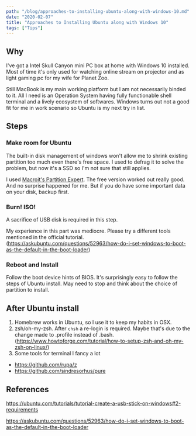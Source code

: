 ```yaml
---
path: "/blog/approaches-to-installing-ubuntu-along-with-windows-10.md"
date: "2020-02-07"
title: "Approaches to Installing Ubuntu along with Windows 10"
tags: ["Tips"]
---
```

## Why
I've got a Intel Skull Canyon mini PC box at home with Windows 10 installed. Most of time it's only used for watching online stream on projector and as light gaming pc for my wife for Planet Zoo.

Still MacBook is my main working platform but I am not necessarily binded to it. All I need is an Operation System having fully functionable shell terminal and a lively ecosystem of softwares. Windows turns out not a good fit for me in work scenario so Ubuntu is my next try in list.

## Steps
### Make room for Ubuntu
The built-in disk management of windows won't allow me to shrink existing partition too much even there's free space. I used to defrag it to solve the problem, but now it's a SSD so I'm not sure that still applies.

I used [Macroit's Partition Expert](https://macrorit.com/partition-magic-manager/partition-expert-download.html). The free version worked out really good. And no surprise happened for me. But if you do have some important data on your disk, backup first.

### Burn! ISO!
A sacrifice of USB disk is required in this step.

My experience in this part was mediocre. Please try a different tools mentioned in the official tutorial. (https://askubuntu.com/questions/52963/how-do-i-set-windows-to-boot-as-the-default-in-the-boot-loader)

### Reboot and Install
Follow the boot device hints of BIOS. It's surprisingly easy to follow the steps of Ubuntu install. May need to stop and think about the choice of partition to install. 

## After Ubuntu install
1. Homebrew works in Ubuntu, so I use it to keep my habits in OSX.
2. zsh/oh-my-zsh. After `chsh` a re-login is required. Maybe that's due to the change made to .profile instead of .bash. (https://www.howtoforge.com/tutorial/how-to-setup-zsh-and-oh-my-zsh-on-linux/)
3. Some tools for terminal I fancy a lot
- https://github.com/rupa/z
- https://github.com/sindresorhus/pure

## References
https://ubuntu.com/tutorials/tutorial-create-a-usb-stick-on-windows#2-requirements

https://askubuntu.com/questions/52963/how-do-i-set-windows-to-boot-as-the-default-in-the-boot-loader